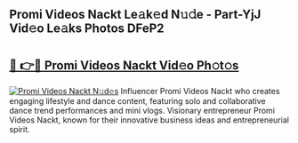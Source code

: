 ## Promi Videos Nackt Le𝚊k𝚎d N𝚞𝚍e - Part-YjJ Vid𝚎o Le𝚊ks Photos DFeP2

# <h2><a href="http://fb7p7dw.evod.top/?m=Promi+Videos+Nackt">🔗 👉🔴 Promi Videos Nackt Vid𝚎o Ph𝚘t𝚘s</a></h2>

[![Promi Videos Nackt N𝚞d𝚎s](https://i.imgur.com/8V9OHl7.gif)](http://fb7p7dw.evod.top/?m=Promi+Videos+Nackt)
Influencer Promi Videos Nackt who creates engaging lifestyle and dance content, featuring solo and collaborative dance trend performances and mini vlogs. Visionary entrepreneur Promi Videos Nackt, known for their innovative business ideas and entrepreneurial spirit. 
